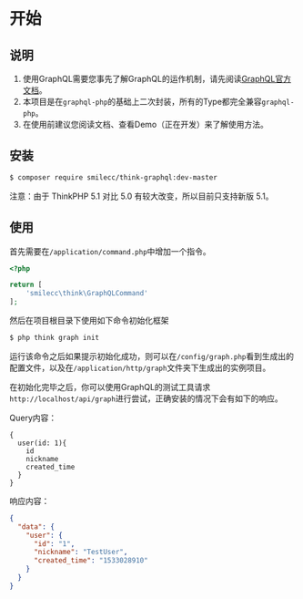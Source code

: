 # 开始

## 说明

1. 使用GraphQL需要您事先了解GraphQL的运作机制，请先阅读[GraphQL官方文档](http://graphql.cn/)。
2. 本项目是在`graphql-php`的基础上二次封装，所有的Type都完全兼容`graphql-php`。
3. 在使用前建议您阅读文档、查看Demo（正在开发）来了解使用方法。

## 安装

```bash
$ composer require smilecc/think-graphql:dev-master
```
注意：由于 ThinkPHP 5.1 对比 5.0 有较大改变，所以目前只支持新版 5.1。

## 使用

首先需要在`/application/command.php`中增加一个指令。

```php
<?php

return [
    'smilecc\think\GraphQLCommand'
];
```

然后在项目根目录下使用如下命令初始化框架

```bash
$ php think graph init
```

运行该命令之后如果提示初始化成功，则可以在`/config/graph.php`看到生成出的配置文件，以及在`/application/http/graph`文件夹下生成出的实例项目。

在初始化完毕之后，你可以使用GraphQL的测试工具请求`http://localhost/api/graph`进行尝试，正确安装的情况下会有如下的响应。

Query内容：
```
{
  user(id: 1){
    id
    nickname
    created_time
  }
}
```

响应内容：
```json
{
  "data": {
    "user": {
      "id": "1",
      "nickname": "TestUser",
      "created_time": "1533028910"
    }
  }
}
```